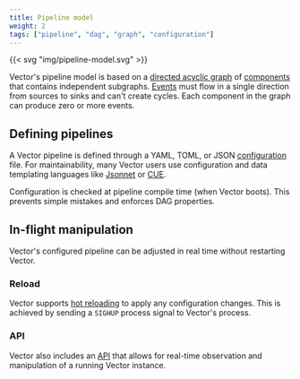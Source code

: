 ```yaml
---
title: Pipeline model
weight: 2
tags: ["pipeline", "dag", "graph", "configuration"]
---
```


{{< svg "img/pipeline-model.svg" >}}

Vector's pipeline model is based on a [directed acyclic graph][dag] of [components] that contains independent subgraphs. [Events] must flow in a single direction from sources to sinks and can't create cycles. Each component in the graph can produce zero or more events.

## Defining pipelines

A Vector pipeline is defined through a YAML, TOML, or JSON [configuration] file. For maintainability, many Vector users use configuration and data templating languages like [Jsonnet] or [CUE].

Configuration is checked at pipeline compile time (when Vector boots). This prevents simple mistakes and enforces DAG properties.

## In-flight manipulation

Vector's configured pipeline can be adjusted in real time without restarting Vector.

### Reload

Vector supports [hot reloading][reloading] to apply any configuration changes. This is achieved by sending a `SIGHUP` process signal to Vector's process.

### API

Vector also includes an [API] that allows for real-time observation and manipulation of a running Vector instance.

[api]: /docs/reference/api
[components]: /components
[configuration]: /docs/reference/configuration
[cue]: https://cuelang.org
[dag]: https://en.wikipedia.org/wiki/Directed_acyclic_graph
[events]: /docs/architecture/data-model
[jsonnet]: https://jsonnet.org
[reloading]: /docs/administration/management/#reloading

